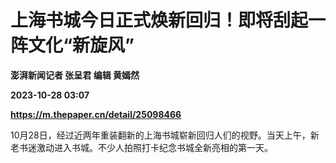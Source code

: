 # 上海书城今日正式焕新回归！即将刮起一阵文化“新旋风”
**澎湃新闻记者 张呈君 编辑 黄嫣然**

**2023-10-28 03:07**

**https://m.thepaper.cn/detail/25098466**

10月28日，经过近两年重装翻新的上海书城崭新回归人们的视野。当天上午，新老书迷激动进入书城。不少人拍照打卡纪念书城全新亮相的第一天。